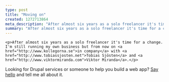 ```yaml
---
type: post
title: "Moving on"
created: 1272713864
meta_description: "After almost six years as a solo freelancer it's time for a change."
summary: "After almost six years as a solo freelancer it's time for a change."
---
```


    <p>After almost six years as a solo freelancer it's time for a change. I'm still running my own business but from now on <a href="http://www.kollegorna.se">in company</a> with <a href="http://www.tobiassjosten.net">Tobias Sjösten</a> and <a href="http://www.viktormiranda.com">Viktor Miranda</a>.</p>
<p>Looking for Drupal services or someone to help you build a web app? <a href="/contact">Say hello</a> and tell me all about it.</p>



